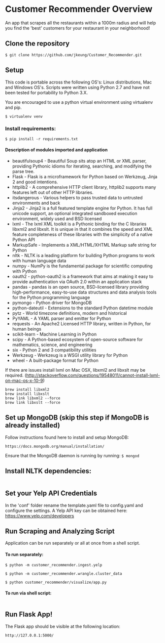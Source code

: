 # Customer Recommender Overview

An app that scrapes all the restaurants within a 1000m radius and will help you find the 'best' customers for your restaurant in your neighborhood!

## Clone the repository

```$ git clone https://github.com/jkeung/Customer_Recommender.git```

## Setup

This code is portable across the following OS's: Linux distributions, Mac and Windows OS's. Scripts were written using Python 2.7 and have not been tested for portability to Python 3.X.

You are encouraged to use a python virtual environment using virtualenv and pip. 

```$ virtualenv venv```

### Install requirements:

```$ pip install -r requirements.txt```

#### Description of modules imported and application

* beautifulsoup4 - Beautiful Soup sits atop an HTML or XML parser, providing Pythonic idioms for iterating, searching, and modifying the parse tree.
* Flask - Flask is a microframework for Python based on Werkzeug, Jinja 2 and good intentions.
* httplib2 - A comprehensive HTTP client library, httplib2 supports many features left out of other HTTP libraries.
* itsdangerous - Various helpers to pass trusted data to untrusted environments and back
* Jinja2 - Jinja2 is a full featured template engine for Python. It has full unicode support, an optional integrated sandboxed execution environment, widely used and BSD licensed
* lxml - The lxml XML toolkit is a Pythonic binding for the C libraries libxml2 and libxslt. It is unique in that it combines the speed and XML feature completeness of these libraries with the simplicity of a native Python API
* MarkupSafe - Implements a XML/HTML/XHTML Markup safe string for Python
* nltk - NLTK is a leading platform for building Python programs to work with human language data
* numpy - NumPy is the fundamental package for scientific computing with Python
* oauth2 - python-oauth2 is a framework that aims at making it easy to provide authentication via OAuth 2.0 within an application stack
* pandas - pandas is an open source, BSD-licensed library providing high-performance, easy-to-use data structures and data analysis tools for the Python programming language
* pymongo - Python driver for MongoDB
* python-dateutil - Extensions to the standard Python datetime module
* pytz - World timezone definitions, modern and historical
* PyYAML - A YAML parser and emitter for Python
* requests - An Apache2 Licensed HTTP library, written in Python, for human beings
* scikit-learn - Machine Learning in Python
* scipy - A Python-based ecosystem of open-source software for mathematics, science, and engineering
* six - Python 2 and 3 compatibility utilities
* Werkzeug - Werkzeug is a WSGI utility library for Python
* wheel - A built-package format for Python

If there are issues install lxml on Mac OSX, libxml2 and libxslt may be required. (http://stackoverflow.com/questions/19548011/cannot-install-lxml-on-mac-os-x-10-9)

```
brew install libxml2
brew install libxslt
brew link libxml2 --force
brew link libxslt --force
```

## Set up MongoDB (skip this step if MongoDB is already installed)

Follow instructions found here to install and setup MongoDB:
	
```
https://docs.mongodb.org/manual/installation/
```

Ensure that the MongoDB daemon is running by running: ```$ mongod```

## Install NLTK dependencies:

```$ python -m nltk.downloader all
```

## Set your Yelp API Credentials

In the 'conf' folder rename the template.yaml file to config.yaml and configure the settings. A Yelp API key can be obtained here: https://www.yelp.com/developers

## Run Scraping and Analyzing Script

Application can be run separately or all at once from a shell script.

#### To run separately:

```
$ python -m customer_recommender.ingest.yelp

$ python -m customer_recommender.wrangle.cluster_data

$ python customer_recommender/visualize/app.py 
```

#### To run via shell script:

```$ source bin/customer_recommender.sh
```


## Run Flask App!

The Flask app should be visible at the following location: 

```
http://127.0.0.1:5000/
```

